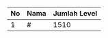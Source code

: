 | No | Nama            | Jumlah Level |
|----|-----------------|--------------|
| 1  | #    |    1510        |
